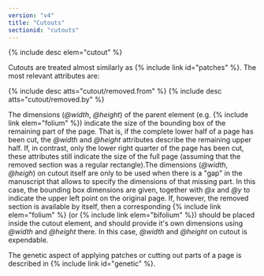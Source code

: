```yaml
---
version: "v4"
title: "Cutouts"
sectionid: "cutouts"
---
```


{% include desc elem="cutout" %}

Cutouts are treated almost similarly as {% include link id="patches" %}. The most relevant attributes are:

{% include desc atts="cutout/removed.from" %}
{% include desc atts="cutout/removed.by" %}

The dimensions (*@width*, *@height*) of the parent element (e.g. {% include link elem="folium" %}) indicate the size of the bounding box of the remaining part of the page. That is, if the complete lower half of a page has been cut, the *@width* and *@height* attributes describe the remaining upper half. If, in contrast, only the lower right quarter of the page has been cut, these attributes still indicate the size of the full page (assuming that the removed section was a regular rectangle).The dimensions (*@width*, *@heigh*) on cutout itself are only to be used when there is a "gap" in the manuscript that allows to specify the dimensions of that missing part. In this case, the bounding box dimensions are given, together with *@x* and *@y* to indicate the upper left point on the original page. If, however, the removed section is available by itself, then a corresponding {% include link elem="folium" %} (or {% include link elem="bifolium" %}) should be placed inside the cutout element, and should provide it's own dimensions using *@width* and *@height* there. In this case, *@width* and *@height* on cutout is expendable.

The genetic aspect of applying patches or cutting out parts of a page is described in {% include link id="genetic" %}.
